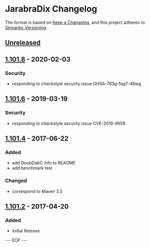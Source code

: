 JarabraDix Changelog
===================

The format is based on [Keep a Changelog](https://keepachangelog.com/en/1.0.0/),
and this project adheres to [Semantic Versioning](https://semver.org/spec/v2.0.0.html).


## [Unreleased]


## [1.101.8] - 2020-02-03

### Security
- responding to checkstyle security issue GHSA-763g-fqq7-48wg


## [1.101.6] - 2019-03-19

### Security
- responding to checkstyle security issue CVE-2019-9658


## [1.101.4] - 2017-06-22

### Added
- add DoubDabC info to README
- add benchmark test

### Changed
- correspond to Maven 3.5


## [1.101.2] - 2017-04-20

### Added
- Initial Release


[Unreleased]: https://github.com/olyutorskii/JarabraDix/compare/v1.101.8...HEAD
[1.101.8]: https://github.com/olyutorskii/JarabraDix/compare/v1.101.6...v1.101.8
[1.101.6]: https://github.com/olyutorskii/JarabraDix/compare/v1.101.4...v1.101.6
[1.101.4]: https://github.com/olyutorskii/JarabraDix/compare/v1.101.2...v1.101.4
[1.101.2]: https://github.com/olyutorskii/JarabraDix/releases/tag/v1.101.2


--- EOF ---
